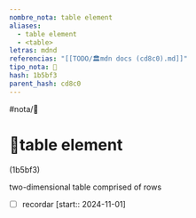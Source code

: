 ```yaml
---
nombre_nota: table element
aliases:
  - table element
  - <table>
letras: mdnd
referencias: "[[TODO/🏛️mdn docs (cd8c0).md]]"
tipo_nota: 📑
hash: 1b5bf3
parent_hash: cd8c0
---
```


#nota/📑

# 📑table element
<div class="hash">(1b5bf3)</div>



two-dimensional table comprised of rows

- [ ] recordar  [start:: 2024-11-01]
